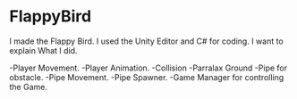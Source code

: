 # FlappyBird
I made the Flappy Bird.
I used the Unity Editor and C# for coding.
I want to explain What I did.

-Player Movement.
-Player Animation.
-Collision
-Parralax Ground
-Pipe for obstacle.
-Pipe Movement.
-Pipe Spawner.
-Game Manager for controlling the Game.
